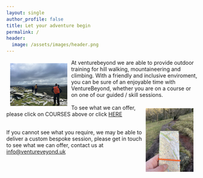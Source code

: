 ```yaml
---
layout: single
author_profile: false
title: Let your adventure begin
permalink: /
header:
  image: /assets/images/header.png
---
```


<div>
<img src="/assets/images/image6.png" width="30%" height="auto" style="float: left; margin: 10px;">

At venturebeyond we are able to provide outdoor training for hill walking, mountaineering and climbing. With a friendly and inclusive enviroment, you can be sure of an enjoyable time with VentureBeyond, whether you are on a course or on one of our guided / skill sessions.<br>
<br>
<img src="/assets/images/IMG_3957.png" width="25%" height="auto" style="float: right; margin: 10px;">
To see what we can offer, please click on COURSES above or click <a href="/courses/">HERE</a><br>
<br>
</div>

If you cannot see what you require, we may be able to deliver a custom bespoke session, please get in touch to see what we can offer, contact us at [info@ventureveyond.uk](mailto:info@venturebeyond.uk)




<!--- [![Mountain Training](/assets/images/mt-logo.png)](https://www.mountain-training.org)
[![NNAS](/assets/images/nnas-logo.png)](https://nnas-org.uk) --->
